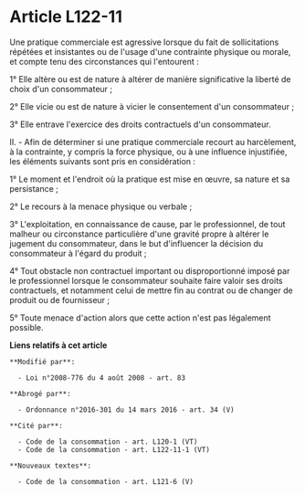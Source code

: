 # Article L122-11

Une pratique commerciale est agressive lorsque du fait de sollicitations répétées et insistantes ou de l'usage d'une
contrainte physique ou morale, et compte tenu des circonstances qui l'entourent : 

1° Elle altère ou est de nature à altérer de manière significative la liberté de choix d'un consommateur ; 

2° Elle vicie ou est de nature à vicier le consentement d'un consommateur ; 

3° Elle entrave l'exercice des droits contractuels d'un consommateur.

II. - Afin de déterminer si une pratique commerciale recourt au harcèlement, à la contrainte, y compris la force physique, ou
à une influence injustifiée, les éléments suivants sont pris en considération : 

1° Le moment et l'endroit où la pratique est mise en œuvre, sa nature et sa persistance ; 

2° Le recours à la menace physique ou verbale ; 

3° L'exploitation, en connaissance de cause, par le professionnel, de tout malheur ou circonstance particulière d'une gravité
propre à altérer le jugement du consommateur, dans le but d'influencer la décision du consommateur à l'égard du produit ; 

4° Tout obstacle non contractuel important ou disproportionné imposé par le professionnel lorsque le consommateur souhaite
faire valoir ses droits contractuels, et notamment celui de mettre fin au contrat ou de changer de produit ou de
fournisseur ; 

5° Toute menace d'action alors que cette action n'est pas légalement possible.

**Liens relatifs à cet article**

	**Modifié par**:

	  - Loi n°2008-776 du 4 août 2008 - art. 83

	**Abrogé par**:

	  - Ordonnance n°2016-301 du 14 mars 2016 - art. 34 (V)

	**Cité par**:

	  - Code de la consommation - art. L120-1 (VT)
	  - Code de la consommation - art. L122-11-1 (VT)

	**Nouveaux textes**:

	  - Code de la consommation - art. L121-6 (V)

